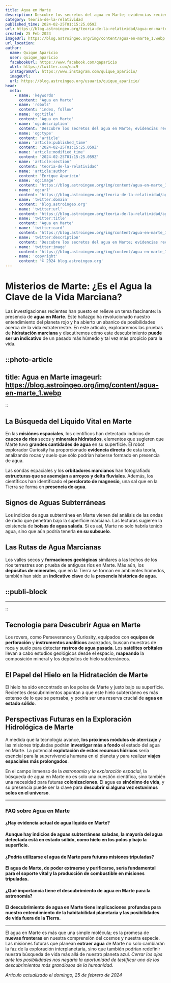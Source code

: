 ```yaml
---
title: Agua en Marte
description: Descubre los secretos del agua en Marte; evidencias recientes y su impacto en la búsqueda de vida. Explora el cosmos con nosotros.
category: teoria-de-la-relatividad
published_time: 2024-02-25T01:15:25.059Z
url: https://blog.astroingeo.org/teoria-de-la-relatividad/agua-en-marte
created: 25 Feb 2024
imageUrl: https://blog.astroingeo.org/img/content/agua-en-marte_1.webp
url_location:
author:
  name: Quique Aparicio
  user: quique_aparicio
  facebookUrl: https://www.facebook.com/qaparicio
  xUrl: https://twitter.com/eac9
  instagramUrl: https://www.instagram.com/quique_aparicio/
  imageUrl: 
  url: https://blog.astroingeo.org/usuario/quique_aparicio/
head:
  meta:
    - name: 'keywords'
      content: 'Agua en Marte'
    - name: 'robots'
      content: 'index, follow'
    - name: 'og:title'
      content: 'Agua en Marte'
    - name: 'og:description'
      content: 'Descubre los secretos del agua en Marte; evidencias recientes y su impacto en la búsqueda de vida. Explora el cosmos con nosotros.'
    - name: 'og:type'
      content: 'article'
    - name: 'article:published_time'
      content: '2024-02-25T01:15:25.059Z'
    - name: 'article:modified_time'
      content: '2024-02-25T01:15:25.059Z'
    - name: 'article:section'
      content: 'teoria-de-la-relatividad'
    - name: 'article:author'
      content: 'Enrique Aparicio'
    - name: 'og:image'
      content: 'https://blog.astroingeo.org/img/content/agua-en-marte_1.webp'
    - name: 'og:url'
      content: 'https://blog.astroingeo.org/teoria-de-la-relatividad/agua-en-marte'
    - name: 'twitter:domain'
      content: 'blog.astroingeo.org'
    - name: 'twitter:url'
      content: 'https://blog.astroingeo.org/teoria-de-la-relatividad/agua-en-marte'
    - name: 'twitter:title'
      content: 'Agua en Marte'
    - name: 'twitter:card'
      content: 'https://blog.astroingeo.org/img/content/agua-en-marte_1.webp'
    - name: 'twitter:description'
      content: 'Descubre los secretos del agua en Marte; evidencias recientes y su impacto en la búsqueda de vida. Explora el cosmos con nosotros.'
    - name: 'twitter:image'
      content: 'https://blog.astroingeo.org/img/content/agua-en-marte_1.webp'
    - name: 'copyright'
      content: '© 2024 blog.astroingeo.org'
---
```

# Misterios de Marte: ¿Es el Agua la Clave de la Vida Marciana?

Las investigaciones recientes han puesto en relieve un tema fascinante: la presencia de **agua en Marte**. Este hallazgo ha revolucionado nuestro entendimiento del planeta rojo y ha abierto un abanico de posibilidades acerca de la vida extraterrestre. En este artículo, exploraremos las pruebas de **hidratación marciana** y discutiremos cómo este descubrimiento **puede ser un indicativo** de un pasado más húmedo y tal vez más propicio para la vida.


::photo-article
---
title: Agua en Marte
imageurl: https://blog.astroingeo.org/img/content/agua-en-marte_1.webp
---
::


## La Búsqueda del Líquido Vital en Marte

En las **misiónes espaciales**, los científicos han detectado indicios de **cauces de ríos** secos y **minerales hidratados**, elementos que sugieren que Marte tuvo **grandes cantidades de agua** en su superficie. El robot explorador Curiosity ha proporcionado **evidencia directa** de esta teoría, analizando rocas y suelo que sólo podrían haberse formado en presencia de agua.

Las sondas espaciales y los **orbitadores marcianos** han fotografiado **estructuras que se asemejan a arroyos y delta fluviales**. Además, los científicos han identificado el **perclorato de magnesio**, una sal que en la Tierra se forma en **presencia de agua**.

## Signos de Aguas Subterráneas

Los indicios de agua subterránea en Marte vienen del análisis de las ondas de radio que penetran bajo la superficie marciana. Las lecturas sugieren la existencia de **bolsas de agua salada**. Si es así, Marte no solo habría tenido agua, sino que aún podría tenerla **en su subsuelo**.

## Las Rutas de Agua Marcianas

Los valles secos y **formaciones geológicas** similares a las lechos de los ríos terrestres son prueba de antiguos ríos en Marte. Más aún, los **depósitos de minerales**, que en la Tierra se forman en ambientes húmedos, también han sido un **indicativo clave** de la **presencia histórica de agua**.


  ::publi-block
  ---
  ---
  ::
  
  
## Tecnología para Descubrir Agua en Marte

Los rovers, como Perseverance y Curiosity, equipados con **equipos de perforación** y **instrumentos analíticos** avanzados, buscan muestras de roca y suelo para detectar **rastros de agua pasada**. Los **satélites orbitales** llevan a cabo estudios geológicos desde el espacio, **mapeando** la composición mineral y los depósitos de hielo subterráneos.

## El Papel del Hielo en la Hidratación de Marte

El hielo ha sido encontrado en los polos de Marte y justo bajo su superficie. Recientes descubrimientos apuntan a que este hielo subterráneo es más extenso de lo que se pensaba, y podría ser una reserva crucial de **agua en estado sólido**.

## Perspectivas Futuras en la Exploración Hidrológica de Marte

A medida que la tecnología avance, **los próximos módulos de aterrizaje** y las misiones tripuladas podrán **investigar más a fondo** el estado del agua en Marte. La potencial **explotación de estos recursos hídricos** sería esencial para la supervivencia humana en el planeta y para realizar **viajes espaciales más prolongados**.

En el campo inmenso de la *astronomía y la exploración espacial*, la búsqueda de agua en Marte no es solo una cuestión científica, sino también una necesidad para futuras **colonizaciones**. El agua es **sinónimo de vida**, y su presencia puede ser la clave para **descubrir si alguna vez estuvimos solos en el universo**.

---

### FAQ sobre Agua en Marte

#### ¿Hay evidencia actual de agua líquida en Marte?
**Aunque hay indicios de aguas subterráneas saladas, la mayoría del agua detectada está en estado sólido, como hielo en los polos y bajo la superficie.**

#### ¿Podría utilizarse el agua de Marte para futuras misiones tripuladas?
**El agua de Marte, de poder extraerse y purificarse, sería fundamental para el soporte vital y la producción de combustible en misiones tripuladas.**

#### ¿Qué importancia tiene el descubrimiento de agua en Marte para la astronomía?
**El descubrimiento de agua en Marte tiene implicaciones profundas para nuestro entendimiento de la habitabilidad planetaria y las posibilidades de vida fuera de la Tierra.**

---

El agua en Marte es más que una simple molécula; es la promesa de **nuevas fronteras** en nuestra comprensión del cosmos y nuestra especie. Las misiones futuras que planean **extraer agua** de Marte no solo cambiarán la faz de la exploración interplanetaria, sino que también podrían redefinir nuestra búsqueda de vida más allá de nuestro planeta azul. *Cerrar los ojos ante las posibilidades nos negaría la oportunidad de testificar uno de los descubrimientos más grandiosos de la humanidad*.

_Artículo actualizado el domingo, 25 de febrero de 2024_